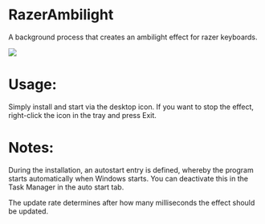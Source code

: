 # RazerAmbilight
A background process that creates an ambilight effect for razer keyboards.

![](ambi_small.gif)

# Usage:
Simply install and start via the desktop icon.
If you want to stop the effect, right-click the icon in the tray and press Exit.

# Notes:
During the installation, an autostart entry is defined, whereby the program starts automatically when Windows starts. You can deactivate this in the Task Manager in the auto start tab. 

The update rate determines after how many milliseconds the effect should be updated.
